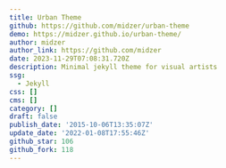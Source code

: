 ```yaml
---
title: Urban Theme
github: https://github.com/midzer/urban-theme
demo: https://midzer.github.io/urban-theme/
author: midzer
author_link: https://github.com/midzer
date: 2023-11-29T07:08:31.720Z
description: Minimal jekyll theme for visual artists
ssg:
  - Jekyll
css: []
cms: []
category: []
draft: false
publish_date: '2015-10-06T13:35:07Z'
update_date: '2022-01-08T17:55:46Z'
github_star: 106
github_fork: 118
---
```

